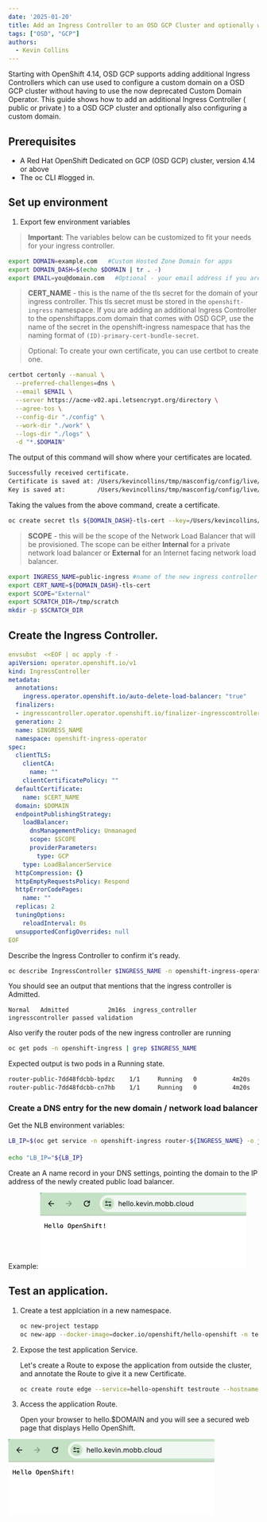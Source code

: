 ```yaml
---
date: '2025-01-20'
title: Add an Ingress Controller to an OSD GCP Cluster and optionally with a custom domain. 
tags: ["OSD", "GCP"]
authors:
  - Kevin Collins
---
```


Starting with OpenShift 4.14, OSD GCP supports adding additional Ingress Controllers which can use used to configure a custom domain on a OSD GCP cluster without having to use the now deprecated Custom Domain Operator.  This guide shows how to add an additional Ingress Controller ( public or private ) to a OSD GCP cluster and optionally also configuring a custom domain.

## Prerequisites

* A Red Hat OpenShift Dedicated on GCP (OSD GCP) cluster, version 4.14 or above
* The oc CLI      #logged in.

## Set up environment

1. Export few environment variables
> **Important**: The variables below can be customized to fit your needs for your ingress controller.

```bash
export DOMAIN=example.com   #Custom Hosted Zone Domain for apps 
export DOMAIN_DASH=$(echo $DOMAIN | tr . -)
export EMAIL=you@domain.com   #Optional - your email address if you are generating your own certificate
```

> **CERT_NAME** - this is the name of the tls secret for the domain of your ingress controller.  This tls secret must be stored in the `openshift-ingress` namespace. If you are adding an additional Ingress Controller to the openshiftapps.com domain that comes with OSD GCP, use the name of the secret in the openshift-ingress namespace that has the naming format of `(ID)-primary-cert-bundle-secret`.

>Optional: To create your own certificate, you can use certbot to create one.

```bash
certbot certonly --manual \
  --preferred-challenges=dns \
  --email $EMAIL \
  --server https://acme-v02.api.letsencrypt.org/directory \
  --agree-tos \
  --config-dir "./config" \
  --work-dir "./work" \
  --logs-dir "./logs" \
  -d "*.$DOMAIN"
  ```

The output of this command will show where your certificates are located.

```bash
Successfully received certificate.
Certificate is saved at: /Users/kevincollins/tmp/masconfig/config/live/kevin.mobb.cloud/fullchain.pem
Key is saved at:         /Users/kevincollins/tmp/masconfig/config/live/kevin.mobb.cloud/privkey.pem
```

Taking the values from the above command, create a certificate.
```bash
oc create secret tls ${DOMAIN_DASH}-tls-cert --key=/Users/kevincollins/tmp/masconfig/config/live/kevin.mobb.cloud/privkey.pem --cert=/Users/kevincollins/tmp/masconfig/config/live/kevin.mobb.cloud/fullchain.pem -n openshift-ingress
``` 

> **SCOPE** - this will be the scope of the Network Load Balancer that will be provisioned.  The scope can be either **Internal** for a private network load balancer or **External** for an Internet facing network load balancer.

   ```bash
   export INGRESS_NAME=public-ingress #name of the new ingress controller
   export CERT_NAME=${DOMAIN_DASH}-tls-cert
   export SCOPE="External" 
   export SCRATCH_DIR=/tmp/scratch
   mkdir -p $SCRATCH_DIR
   ```

## Create the Ingress Controller.

   ```yaml
   envsubst  <<EOF | oc apply -f -
   apiVersion: operator.openshift.io/v1
   kind: IngressController
   metadata:
     annotations:
       ingress.operator.openshift.io/auto-delete-load-balancer: "true"
     finalizers:
     - ingresscontroller.operator.openshift.io/finalizer-ingresscontroller
     generation: 2
     name: $INGRESS_NAME
     namespace: openshift-ingress-operator
   spec:
     clientTLS:
       clientCA:
         name: ""
       clientCertificatePolicy: ""
     defaultCertificate:
       name: $CERT_NAME
     domain: $DOMAIN
     endpointPublishingStrategy:
       loadBalancer:
         dnsManagementPolicy: Unmanaged
         scope: $SCOPE
         providerParameters:
           type: GCP
       type: LoadBalancerService
     httpCompression: {}
     httpEmptyRequestsPolicy: Respond
     httpErrorCodePages:
       name: ""
     replicas: 2
     tuningOptions:
       reloadInterval: 0s
     unsupportedConfigOverrides: null
   EOF
   ```

  Describe the Ingress Controller to confirm it's ready.

   ```bash
   oc describe IngressController $INGRESS_NAME -n openshift-ingress-operator
   ```

   You should see an output that mentions that the ingress controller is Admitted.  

   ```
   Normal   Admitted           2m16s  ingress_controller  ingresscontroller passed validation
   ```

   Also verify the router pods of the new ingress controller are running

   ```bash
   oc get pods -n openshift-ingress | grep $INGRESS_NAME
   ```

  Expected output is two pods in a Running state.
  ```bash
  router-public-7dd48fdcbb-bpdzc    1/1     Running   0          4m20s
  router-public-7dd48fdcbb-cn7hb    1/1     Running   0          4m20s
  ```

### Create a DNS entry for the new domain / network load balancer

Get the NLB environment variables:
   ```bash
   LB_IP=$(oc get service -n openshift-ingress router-${INGRESS_NAME} -o jsonpath='{.status.loadBalancer.ingress[0].ip}')

   echo "LB_IP="${LB_IP}
   ```
 
  Create an A name record in your DNS settings, pointing the domain to the IP address of the newly created public load balancer.
  
  Example:
  ![DNS Settings](hello-openshift.png)
  

## Test an application.

1. Create a test applciation in a new namespace.

   ```bash
   oc new-project testapp
   oc new-app --docker-image=docker.io/openshift/hello-openshift -n testapp
   ```

2. Expose the test application Service.

   Let's create a Route to expose the application from outside the cluster, and annotate the Route to give it a new Certificate.

   ```bash
   oc create route edge --service=hello-openshift testroute --hostname hello.$DOMAIN -n testapp
   ```

3. Access the application Route.

   Open your browser to hello.$DOMAIN and you will see a secured web page that displays Hello OpenShift.

  ![View Hello OpenShift](hello-openshift.png)



